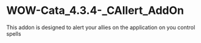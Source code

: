 # WOW-Cata_4.3.4-_CAllert_AddOn
This addon is designed to alert your allies on the application on you control spells

